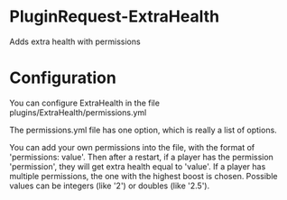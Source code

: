 PluginRequest-ExtraHealth
=========================

Adds extra health with permissions

Configuration
=============
You can configure ExtraHealth in the file plugins/ExtraHealth/permissions.yml

The permissions.yml file has one option, which is really a list of options.

You can add your own permissions into the file, with the format of 
'permissions: value'. Then after a restart, if a player has the permission
'permission', they will get extra health equal to 'value'. If a player has
multiple permissions, the one with the highest boost is chosen. Possible values
can be integers (like '2') or doubles (like '2.5').